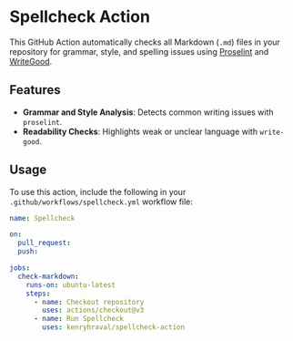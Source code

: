 # Spellcheck Action

This GitHub Action automatically checks all Markdown (`.md`) files in your repository for grammar, style, and spelling issues using [Proselint](https://proselint.com/) and [WriteGood](https://github.com/btford/write-good).

## Features

- **Grammar and Style Analysis**: Detects common writing issues with `proselint`.
- **Readability Checks**: Highlights weak or unclear language with `write-good`.

## Usage

To use this action, include the following in your `.github/workflows/spellcheck.yml` workflow file:

```yaml
name: Spellcheck

on:
  pull_request:
  push:

jobs:
  check-markdown:
    runs-on: ubuntu-latest
    steps:
      - name: Checkout repository
        uses: actions/checkout@v3
      - name: Run Spellcheck
        uses: kenryhraval/spellcheck-action
```
